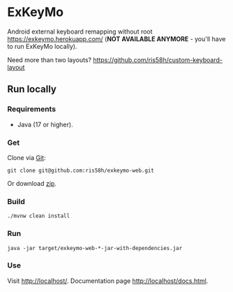 # ExKeyMo
Android external keyboard remapping without root https://exkeymo.herokuapp.com/ (**NOT AVAILABLE ANYMORE** - you'll have to run ExKeyMo locally).

Need more than two layouts? https://github.com/ris58h/custom-keyboard-layout

## Run locally

### Requirements
- Java (17 or higher).

### Get
Clone via [Git](https://git-scm.com/):
```
git clone git@github.com:ris58h/exkeymo-web.git
```
Or download [zip](https://github.com/ris58h/exkeymo-web/archive/refs/heads/master.zip).

### Build
```
./mvnw clean install
```

### Run
```
java -jar target/exkeymo-web-*-jar-with-dependencies.jar
```

### Use
Visit [http://localhost/](http://localhost/). Documentation page [http://localhost/docs.html](http://localhost/docs.html).
